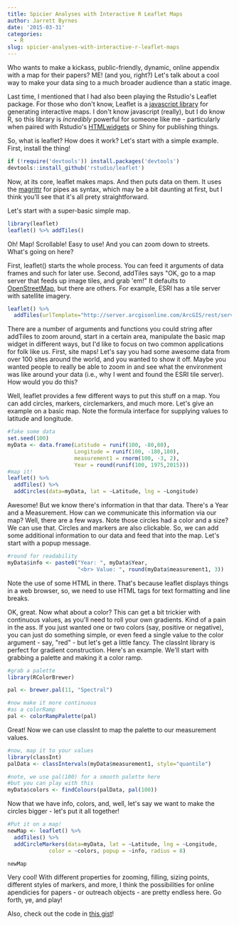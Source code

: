 ```yaml
---
title: Spicier Analyses with Interactive R Leaflet Maps
author: Jarrett Byrnes
date: '2015-03-31'
categories:
  - R
slug: spicier-analyses-with-interactive-r-leaflet-maps
---
```


Who wants to make a kickass, public-friendly, dynamic, online appendix with a map for their papers? ME! (and you, right?) Let's talk about a cool way to make your data sing to a much broader audience than a static image.

Last time, I mentioned that I had also been playing the Rstudio's Leaflet package. For those who don't know, Leaflet is a [javascript library](http://leafletjs.com/) for generating interactive maps. I don't know javascript (really), but I do know R, so this library is _incredibly_ powerful for someone like me - particularly when paired with Rstudio's [HTMLwidgets](http://www.htmlwidgets.org/) or Shiny for publishing things.

So, what is leaflet? How does it work? Let's start with a simple example. First, install the thing!

```r
if (!require('devtools')) install.packages('devtools')
devtools::install_github('rstudio/leaflet')
```

Now, at its core, leaflet makes maps. And then puts data on them. It uses the [magrittr](https://github.com/smbache/magrittr) for pipes as syntax, which may be a bit daunting at first, but I think you'll see that it's all prety straightforward.

Let's start with a super-basic simple map.

```r
library(leaflet)
leaflet() %>% addTiles()
```

Oh! Map! Scrollable! Easy to use! And you can zoom down to streets. What's going on here?

First, leaflet() starts the whole process. You can feed it arguments of data frames and such for later use. Second, addTiles says "OK, go to a map server that feeds up image tiles, and grab 'em!" It defaults to [OpenStreetMap](http://www.openstreetmap.org/), but there are others. For example, ESRI has a tile server with satellite imagery.

```r
leaflet() %>%
  addTiles(urlTemplate="http://server.arcgisonline.com/ArcGIS/rest/services/World_Imagery/MapServer/tile/{z}/{y}/{x}")
```

There are a number of arguments and functions you could string after addTiles to zoom around, start in a certain area, manipulate the basic map widget in different ways, but I'd like to focus on two common applications for folk like us. First, site maps! Let's say you had some awesome data from over 100 sites around the world, and you wanted to show it off. Maybe you wanted people to really be able to zoom in and see what the environment was like around your data (i.e., why I went and found the ESRI tile server). How would you do this?

Well, leaflet provides a few different ways to put this stuff on a map. You can add circles, markers, circlemarkers, and much more. Let's give an example on a basic map. Note the formula interface for supplying values to latitude and longitude.

```r
#fake some data
set.seed(100)
myData <- data.frame(Latitude = runif(100, -80,80),
                     Longitude = runif(100, -180,180),
                     measurement1 = rnorm(100, -3, 2),
                     Year = round(runif(100, 1975,2015)))
#map it!
leaflet() %>%
  addTiles() %>%
  addCircles(data=myData, lat = ~Latitude, lng = ~Longitude)
```

Awesome! But we know there's information in that thar data. There's a Year and a Measurement. How can we communicate this information via our map? Well, there are a few ways. Note those circles had a color and a size? We can use that. Circles and markers are also clickable. So, we can add some additional information to our data and feed that into the map. Let's start with a popup message.

```r
#round for readability
myData$info <- paste0("Year: ", myData$Year,
                      "<br> Value: ", round(myData$measurement1, 3))
```

Note the use of some HTML in there. That's because leaflet displays things in a web browser, so, we need to use HTML tags for text formatting and line breaks.

OK, great. Now what about a color? This can get a bit trickier with continuous values, as you'll need to roll your own gradients. Kind of a pain in the ass. If you just wanted one or two colors (say, positive or negative), you can just do something simple, or even feed a single value to the color argument - say, "red" - but let's get a little fancy. The classInt library is perfect for gradient construction. Here's an example. We'll start with grabbing a palette and making it a color ramp.

```r
#grab a palette
library(RColorBrewer)

pal <- brewer.pal(11, "Spectral")

#now make it more continuous
#as a colorRamp
pal <- colorRampPalette(pal)
```

Great! Now we can use classInt to map the palette to our measurement values.

```r
#now, map it to your values
library(classInt)
palData <- classIntervals(myData$measurement1, style="quantile")

#note, we use pal(100) for a smooth palette here
#but you can play with this
myData$colors <- findColours(palData, pal(100))
```

Now that we have info, colors, and, well, let's say we want to make the circles bigger - let's put it all together!

```r
#Put it on a map!
newMap <- leaflet() %>%
  addTiles() %>%
  addCircleMarkers(data=myData, lat = ~Latitude, lng = ~Longitude,
             color = ~colors, popup = ~info, radius = 8)

newMap
```

Very cool! With different properties for zooming, filling, sizing points, different styles of markers, and more, I think the possibilities for online apendicies for papers - or outreach objects - are pretty endless here. Go forth, ye, and play!

Also, check out the code in [this gist](https://gist.github.com/jebyrnes/349f513c902590f20945)!
